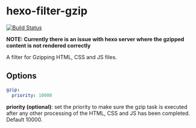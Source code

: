 # hexo-filter-gzip

[![Build Status](https://travis-ci.org/adsanderson/hexo-filter-gzip.svg?branch=master)](https://travis-ci.org/adsanderson/hexo-filter-gzip)

**NOTE: Currently there is an issue with hexo server where the gzipped content is not rendered correctly**

A filter for Gzipping HTML, CSS and JS files.

## Options

``` yaml
gzip:
  priority: 10000
```

**priority (optional)**: set the priority to make sure the gzip task is executed after any other processing of the HTML, CSS and JS has been completed. Default 10000.